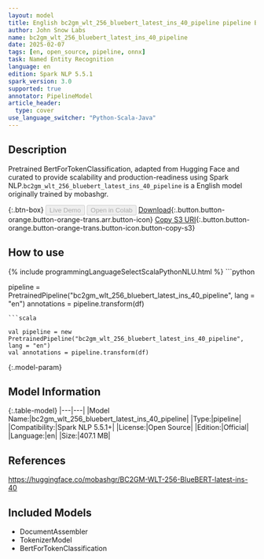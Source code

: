 ```yaml
---
layout: model
title: English bc2gm_wlt_256_bluebert_latest_ins_40_pipeline pipeline BertForTokenClassification from mobashgr
author: John Snow Labs
name: bc2gm_wlt_256_bluebert_latest_ins_40_pipeline
date: 2025-02-07
tags: [en, open_source, pipeline, onnx]
task: Named Entity Recognition
language: en
edition: Spark NLP 5.5.1
spark_version: 3.0
supported: true
annotator: PipelineModel
article_header:
  type: cover
use_language_switcher: "Python-Scala-Java"
---
```


## Description

Pretrained BertForTokenClassification, adapted from Hugging Face and curated to provide scalability and production-readiness using Spark NLP.`bc2gm_wlt_256_bluebert_latest_ins_40_pipeline` is a English model originally trained by mobashgr.

{:.btn-box}
<button class="button button-orange" disabled>Live Demo</button>
<button class="button button-orange" disabled>Open in Colab</button>
[Download](https://s3.amazonaws.com/auxdata.johnsnowlabs.com/public/models/bc2gm_wlt_256_bluebert_latest_ins_40_pipeline_en_5.5.1_3.0_1738960415624.zip){:.button.button-orange.button-orange-trans.arr.button-icon}
[Copy S3 URI](s3://auxdata.johnsnowlabs.com/public/models/bc2gm_wlt_256_bluebert_latest_ins_40_pipeline_en_5.5.1_3.0_1738960415624.zip){:.button.button-orange.button-orange-trans.button-icon.button-copy-s3}

## How to use



<div class="tabs-box" markdown="1">
{% include programmingLanguageSelectScalaPythonNLU.html %}
```python

pipeline = PretrainedPipeline("bc2gm_wlt_256_bluebert_latest_ins_40_pipeline", lang = "en")
annotations =  pipeline.transform(df)   

```
```scala

val pipeline = new PretrainedPipeline("bc2gm_wlt_256_bluebert_latest_ins_40_pipeline", lang = "en")
val annotations = pipeline.transform(df)

```
</div>

{:.model-param}
## Model Information

{:.table-model}
|---|---|
|Model Name:|bc2gm_wlt_256_bluebert_latest_ins_40_pipeline|
|Type:|pipeline|
|Compatibility:|Spark NLP 5.5.1+|
|License:|Open Source|
|Edition:|Official|
|Language:|en|
|Size:|407.1 MB|

## References

https://huggingface.co/mobashgr/BC2GM-WLT-256-BlueBERT-latest-ins-40

## Included Models

- DocumentAssembler
- TokenizerModel
- BertForTokenClassification